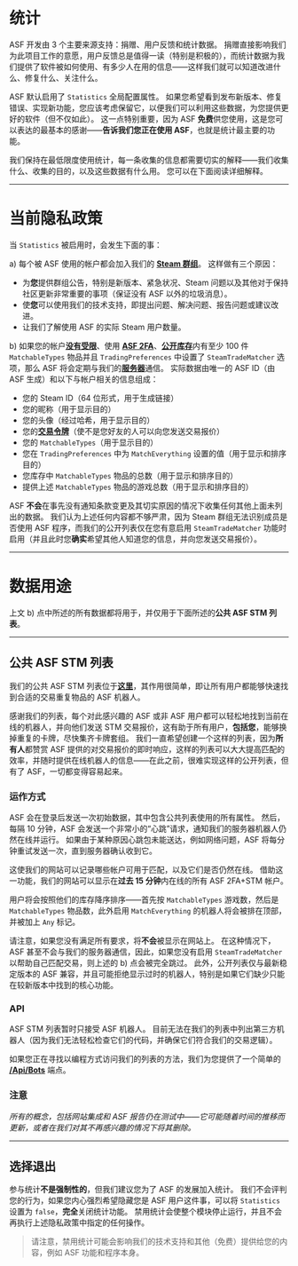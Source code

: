 # 统计

ASF 开发由 3 个主要来源支持：捐赠、用户反馈和统计数据。 捐赠直接影响我们为此项目工作的意愿，用户反馈总是值得一读（特别是积极的），而统计数据为我们提供了软件被如何使用、有多少人在用的信息——这样我们就可以知道改进什么、修复什么、关注什么。

ASF 默认启用了 `Statistics` 全局配置属性。 如果您希望看到发布新版本、修复错误、实现新功能，您应该考虑保留它，以便我们可以利用这些数据，为您提供更好的软件（但不仅如此）。 这一点特别重要，因为 ASF **免费**供您使用，这是您可以表达的最基本的感谢——**告诉我们您正在使用 ASF**，也就是统计最主要的功能。

我们保持在最低限度使用统计，每一条收集的信息都需要切实的解释——我们收集什么、收集的目的，以及这些数据有什么用。 您可以在下面阅读详细解释。

* * *

# 当前隐私政策

当 `Statistics` 被启用时，会发生下面的事：

a) 每个被 ASF 使用的帐户都会加入我们的 **[Steam 群组](https://steamcommunity.com/gid/103582791440160998)**。 这样做有三个原因：

* 为**您**提供群组公告，特别是新版本、紧急状况、Steam 问题以及其他对于保持社区更新非常重要的事项（保证没有 ASF 以外的垃圾消息）。
* 使**您**可以使用我们的技术支持，即提出问题、解决问题、报告问题或建议改进。
* 让我们了解使用 ASF 的实际 Steam 用户数量。

b) 如果您的帐户&#8203;**[没有受限](https://support.steampowered.com/kb_article.php?ref=3330-IAGK-7663)**、使用 **[ASF 2FA](https://github.com/JustArchiNET/ArchiSteamFarm/wiki/Two-factor-authentication-zh-CN#asf-两步验证)**、**[公开库存](https://steamcommunity.com/my/edit/settings)**&#8203;内有至少 100 件 `MatchableTypes` 物品并且 `TradingPreferences` 中设置了 `SteamTradeMatcher` 选项，那么 ASF 将会定期与我们的&#8203;**[服务器](https://asf.justarchi.net)**&#8203;通信。 实际数据由唯一的 ASF ID（由 ASF 生成）和以下与帐户相关的信息组成：

* 您的 Steam ID（64 位形式，用于生成链接）
* 您的昵称（用于显示目的）
* 您的头像（经过哈希，用于显示目的）
* 您的&#8203;**[交易令牌](https://steamcommunity.com/my/tradeoffers/privacy)**（使不是您好友的人可以向您发送交易报价）
* 您的 `MatchableTypes`（用于显示目的）
* 您在 `TradingPreferences` 中为 `MatchEverything` 设置的值（用于显示和排序目的）
* 您库存中 `MatchableTypes` 物品的总数（用于显示和排序目的）
* 提供上述 `MatchableTypes` 物品的游戏总数（用于显示和排序目的）

ASF **不会**在事先没有通知条款变更及其切实原因的情况下收集任何其他上面未列出的数据。 我们认为上述任何内容都不够严肃，因为 Steam 群组无法识别成员是否使用 ASF 程序，而我们的公开列表仅在您有意启用 `SteamTradeMatcher` 功能时启用（并且此时您**确实**希望其他人知道您的信息，并向您发送交易报价）。

* * *

# 数据用途

上文 b) 点中所述的所有数据都将用于，并仅用于下面所述的**公共 ASF STM 列表**。

* * *

## 公共 ASF STM 列表

我们的公共 ASF STM 列表位于&#8203;**[这里](https://asf.justarchi.net/STM)**，其作用很简单，即让所有用户都能够快速找到合适的交易重复物品的 ASF 机器人。

感谢我们的列表，每个对此感兴趣的 ASF 或非 ASF 用户都可以轻松地找到当前在线的机器人，并向他们发送 STM 交易报价，这有助于所有用户，**包括您**，能够换掉重复的卡牌，尽快集齐卡牌套组。 我们一直希望创建一个这样的列表，因为**所有人**都赞赏 ASF 提供的对交易报价的即时响应，这样的列表可以大大提高匹配的效率，并随时提供在线机器人的信息——在此之前，很难实现这样的公开列表，但有了 ASF，一切都变得容易起来。

### 运作方式

ASF 会在登录后发送一次初始数据，其中包含公共列表使用的所有属性。 然后，每隔 10 分钟，ASF 会发送一个非常小的“心跳”请求，通知我们的服务器机器人仍然在线并运行。 如果由于某种原因心跳包未能送达，例如网络问题，ASF 将每分钟重试发送一次，直到服务器确认收到它。

这使我们的网站可以记录哪些帐户可用于匹配，以及它们是否仍然在线。 借助这一功能，我们的网站可以显示在**过去 15 分钟**内在线的所有 ASF 2FA+STM 帐户。

用户将会按照他们的库存降序排序——首先按 `MatchableTypes` 游戏数，然后是 `MatchableTypes` 物品数，此外启用 `MatchEverything` 的机器人将会被排在顶部，并被加上 `Any` 标记。

请注意，如果您没有满足所有要求，将**不会**被显示在网站上。 在这种情况下，ASF 甚至不会与我们的服务器通信，因此，如果您没有启用 `SteamTradeMatcher` 以帮助自己匹配交易，则上述的 b) 点会被完全跳过。 此外，公开列表仅与最新稳定版本的 ASF 兼容，并且可能拒绝显示过时的机器人，特别是如果它们缺少只能在较新版本中找到的核心功能。

### API

ASF STM 列表暂时只接受 ASF 机器人。 目前无法在我们的列表中列出第三方机器人（因为我们无法轻松检查它们的代码，并确保它们符合我们的交易逻辑）。

如果您正在寻找以编程方式访问我们的列表的方法，我们为您提供了一个简单的 **[/Api/Bots](https://asf.justarchi.net/Api/Bots)** 端点。

### 注意

*所有的概念，包括网站集成和 ASF 报告仍在测试中——它可能随着时间的推移而更新，或者在我们对其不再感兴趣的情况下将其删除。*

* * *

## 选择退出

参与统计**不是强制性的**，但我们建议您为了 ASF 的发展加入统计。 我们不会评判您的行为，如果您内心强烈希望隐藏您是 ASF 用户这件事，可以将 `Statistics` 设置为 `false`，**完全**关闭统计功能。 禁用统计会使整个模块停止运行，并且不会再执行上述隐私政策中指定的任何操作。

> 请注意，禁用统计可能会影响我们的技术支持和其他（免费）提供给您的内容，例如 ASF 功能和程序本身。